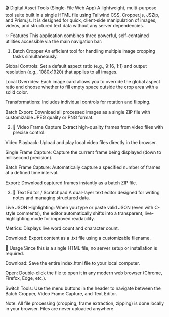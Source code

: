 🎬 Digital Asset Tools (Single-File Web App)
A lightweight, multi-purpose tool suite built in a single HTML file using Tailwind CSS, Cropper.js, JSZip, and Prism.js. It is designed for quick, client-side manipulation of images, videos, and structured text data without any server dependencies.

✨ Features
This application combines three powerful, self-contained utilities accessible via the main navigation bar:

1. Batch Cropper
An efficient tool for handling multiple image cropping tasks simultaneously.

Global Controls: Set a default aspect ratio (e.g., 9:16, 1:1) and output resolution (e.g., 1080x1920) that applies to all images.

Local Overrides: Each image card allows you to override the global aspect ratio and choose whether to fill empty space outside the crop area with a solid color.

Transformations: Includes individual controls for rotation and flipping.

Batch Export: Download all processed images as a single ZIP file with customizable JPEG quality or PNG format.

2. 🎥 Video Frame Capture
Extract high-quality frames from video files with precise control.

Video Playback: Upload and play local video files directly in the browser.

Single Frame Capture: Capture the current frame being displayed (down to millisecond precision).

Batch Frame Capture: Automatically capture a specified number of frames at a defined time interval.

Export: Download captured frames instantly as a batch ZIP file.

3. 📝 Text Editor / Scratchpad
A dual-layer text editor designed for writing notes and managing structured data.

Live JSON Highlighting: When you type or paste valid JSON (even with C-style comments), the editor automatically shifts into a transparent, live-highlighting mode for improved readability.

Metrics: Displays live word count and character count.

Download: Export content as a .txt file using a customizable filename.

🚀 Usage
Since this is a single HTML file, no server setup or installation is required.

Download: Save the entire index.html file to your local computer.

Open: Double-click the file to open it in any modern web browser (Chrome, Firefox, Edge, etc.).

Switch Tools: Use the menu buttons in the header to navigate between the Batch Cropper, Video Frame Capture, and Text Editor.

Note: All file processing (cropping, frame extraction, zipping) is done locally in your browser. Files are never uploaded anywhere.